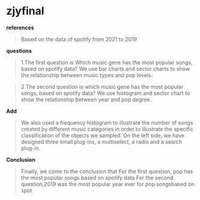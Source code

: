 # zjyfinal
**references**
>Based on the data of spotify from 2021 to 2019


 **questions**
>1.The first question is Which music gene has the most popular songs, based on spotify data? We use bar charts and sector charts to show the relationship between music types and pop levels.

>2.The second question is which music gene has the most popular songs, based on spotify data? We use histogram and sector chart to show the relationship between year and pop degree.




 **Add**
>We also used a frequency histogram to illustrate the number of songs created by different music categories in order to illustrate the specific classification of the objects we sampled.
>On the left side, we have designed three small plug-ins, a multiselect, a radio and a search plug-in.




 **Conclusion**
>Finally, we come to the conclusion that For the first question, pop has the most popular songs based on spotify data For the second question,2019 was the most popular year ever for pop songsbased on spot
